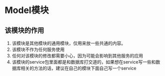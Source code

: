 # Model模块
## 该模块的作用
 1. 该模块是其他模块的通用模块，仅用来放一些共通的内容。
 2. 该模块不作为任何服务使用
 3. 任何对该模块的修改都需要小心，因为可能会影响到其他服务的应用
 4. 该模块的service包里面都是和数据库打交道的，如果想在service写一些和数据库相关的方法的话，建议在自己的模块下面自己写一个service
 